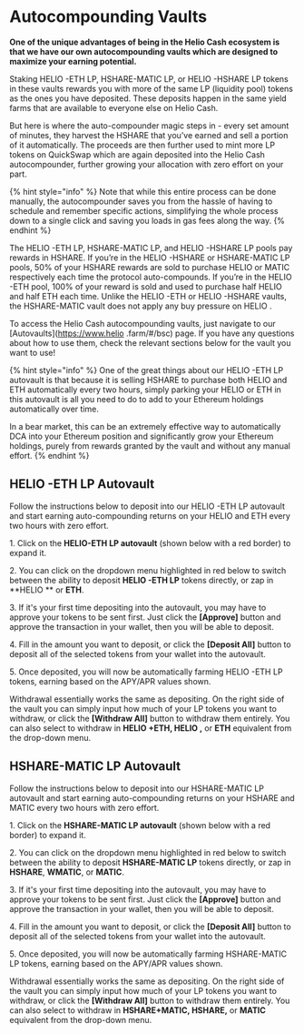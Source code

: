 # Autocompounding Vaults

**One of the unique advantages of being in the Helio Cash ecosystem is that we have our own autocompounding vaults which are designed to maximize your earning potential.**

Staking HELIO -ETH LP, HSHARE-MATIC LP, or HELIO -HSHARE LP tokens in these vaults rewards you with more of the same LP (liquidity pool) tokens as the ones you have deposited. These deposits happen in the same yield farms that are available to everyone else on Helio Cash.

But here is where the auto-compounder magic steps in - every set amount of minutes, they harvest the HSHARE that you’ve earned and sell a portion of it automatically. The proceeds are then further used to mint more LP tokens on QuickSwap which are again deposited into the Helio Cash autocompounder, further growing your allocation with zero effort on your part.

{% hint style="info" %}
Note that while this entire process can be done manually, the autocompounder saves you from the hassle of having to schedule and remember specific actions, simplifying the whole process down to a single click and saving you loads in gas fees along the way.
{% endhint %}

The HELIO -ETH LP, HSHARE-MATIC LP, and HELIO -HSHARE LP pools pay rewards in HSHARE. If you’re in the HELIO -HSHARE or HSHARE-MATIC LP pools, 50% of your HSHARE rewards are sold to purchase HELIO or MATIC respectively each time the protocol auto-compounds. If you’re in the HELIO -ETH pool, 100% of your reward is sold and used to purchase half HELIO and half ETH each time. Unlike the HELIO -ETH or HELIO -HSHARE vaults, the HSHARE-MATIC vault does not apply any buy pressure on HELIO .

To access the Helio Cash autocompounding vaults, just navigate to our [Autovaults](https://www.helio .farm/#/bsc) page. If you have any questions about how to use them, check the relevant sections below for the vault you want to use!

{% hint style="info" %}
One of the great things about our HELIO -ETH LP autovault is that because it is selling HSHARE to purchase both HELIO and ETH automatically every two hours, simply parking your HELIO or ETH in this autovault is all you need to do to add to your Ethereum holdings automatically over time.

In a bear market, this can be an extremely effective way to automatically DCA into your Ethereum position and significantly grow your Ethereum holdings, purely from rewards granted by the vault and without any manual effort.
{% endhint %}

## HELIO -ETH LP Autovault

Follow the instructions below to deposit into our HELIO -ETH LP autovault and start earning auto-compounding returns on your HELIO and ETH every two hours with zero effort.

&#x20;1\. Click on the **HELIO-ETH LP autovault** (shown below with a red border) to expand it.



2\. You can click on the dropdown menu highlighted in red below to switch between the ability to deposit **HELIO -ETH LP** tokens directly, or zap in **HELIO ** or **ETH**.



&#x20;3\. If it's your first time depositing into the autovault, you may have to approve your tokens to be sent first. Just click the **\[Approve]** button and approve the transaction in your wallet, then you will be able to deposit.

&#x20;4\. Fill in the amount you want to deposit, or click the **\[Deposit All]** button to deposit all of the selected tokens from your wallet into the autovault.

&#x20;5\. Once deposited, you will now be automatically farming HELIO -ETH LP tokens, earning based on the APY/APR values shown.

Withdrawal essentially works the same as depositing. On the right side of the vault you can simply input how much of your LP tokens you want to withdraw, or click the **\[Withdraw All]** button to withdraw them entirely. You can also select to withdraw in **HELIO +ETH, HELIO ,** or **ETH** equivalent from the drop-down menu.

## HSHARE-MATIC LP Autovault

Follow the instructions below to deposit into our HSHARE-MATIC LP autovault and start earning auto-compounding returns on your HSHARE and MATIC every two hours with zero effort.

&#x20;1\. Click on the **HSHARE-MATIC LP autovault** (shown below with a red border) to expand it.



2\. You can click on the dropdown menu highlighted in red below to switch between the ability to deposit **HSHARE-MATIC LP** tokens directly, or zap in **HSHARE**, **WMATIC**, or **MATIC**.





&#x20;3\. If it's your first time depositing into the autovault, you may have to approve your tokens to be sent first. Just click the **\[Approve]** button and approve the transaction in your wallet, then you will be able to deposit.

&#x20;4\. Fill in the amount you want to deposit, or click the **\[Deposit All]** button to deposit all of the selected tokens from your wallet into the autovault.

&#x20;5\. Once deposited, you will now be automatically farming HSHARE-MATIC LP tokens, earning based on the APY/APR values shown.

Withdrawal essentially works the same as depositing. On the right side of the vault you can simply input how much of your LP tokens you want to withdraw, or click the **\[Withdraw All]** button to withdraw them entirely. You can also select to withdraw in **HSHARE+MATIC, HSHARE,** or **MATIC** equivalent from the drop-down menu.

